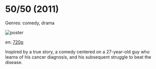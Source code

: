 # 50/50 (2011)

Genres: comedy, drama

![poster](http://image.tmdb.org/t/p/w500/uDKmnFHqE3rQ9r6ErQsOZWuzXN8.jpg)

en:
  [720p](magnet:?xt=urn:btih:181330E6959D87738CB81BF14FBC0FF64A0D9E4D&tr=udp://glotorrents.pw:6969/announce&tr=udp://tracker.opentrackr.org:1337/announce&tr=udp://torrent.gresille.org:80/announce&tr=udp://tracker.openbittorrent.com:80&tr=udp://tracker.coppersurfer.tk:6969&tr=udp://tracker.leechers-paradise.org:6969&tr=udp://p4p.arenabg.ch:1337&tr=udp://tracker.internetwarriors.net:1337)
  


Inspired by a true story, a comedy centered on a 27-year-old guy who learns of his cancer diagnosis, and his subsequent struggle to beat the disease.